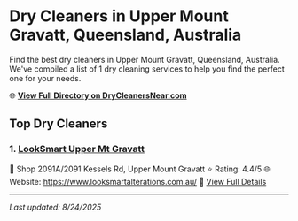 # Dry Cleaners in Upper Mount Gravatt, Queensland, Australia

Find the best dry cleaners in Upper Mount Gravatt, Queensland, Australia. We've compiled a list of 1 dry cleaning services to help you find the perfect one for your needs.

🌐 **[View Full Directory on DryCleanersNear.com](https://drycleanersnear.com/city/Australia/Queensland/Upper%20Mount%20Gravatt)**

## Top Dry Cleaners

### 1. [LookSmart Upper Mt Gravatt](https://drycleanersnear.com/dryCleaner/68aa732139cc7c0899005867/looksmart-upper-mt-gravatt)
📍 Shop 2091A/2091 Kessels Rd, Upper Mount Gravatt
⭐ Rating: 4.4/5
🌐 Website: https://www.looksmartalterations.com.au/
🔗 [View Full Details](https://drycleanersnear.com/dryCleaner/68aa732139cc7c0899005867/looksmart-upper-mt-gravatt)


---

*Last updated: 8/24/2025*
